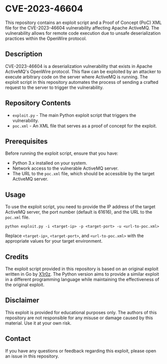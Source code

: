 # CVE-2023-46604

This repository contains an exploit script and a Proof of Concept (PoC) XML file for the CVE-2023-46604 vulnerability affecting Apache ActiveMQ. The vulnerability allows for remote code execution due to unsafe deserialization practices within the OpenWire protocol.

## Description

CVE-2023-46604 is a deserialization vulnerability that exists in Apache ActiveMQ's OpenWire protocol. This flaw can be exploited by an attacker to execute arbitrary code on the server where ActiveMQ is running. The exploit script in this repository automates the process of sending a crafted request to the server to trigger the vulnerability.

## Repository Contents

- `exploit.py` - The main Python exploit script that triggers the vulnerability.
- `poc.xml` - An XML file that serves as a proof of concept for the exploit.

## Prerequisites

Before running the exploit script, ensure that you have:

- Python 3.x installed on your system.
- Network access to the vulnerable ActiveMQ server.
- The URL to the `poc.xml` file, which should be accessible by the target ActiveMQ server.

## Usage

To use the exploit script, you need to provide the IP address of the target ActiveMQ server, the port number (default is 61616), and the URL to the `poc.xml` file.

```
python exploit.py -i <target-ip> -p <target-port> -u <url-to-poc.xml>
```

Replace `<target-ip>`, `<target-port>`, and `<url-to-poc.xml>` with the appropriate values for your target environment.

## Credits
The exploit script provided in this repository is based on an original exploit written in Go by [X1r0z](https://github.com/X1r0z/ActiveMQ-RCE). The Python version aims to provide a similar exploit in a different programming language while maintaining the effectiveness of the original exploit.

## Disclaimer

This exploit is provided for educational purposes only. The authors of this repository are not responsible for any misuse or damage caused by this material. Use it at your own risk.

## Contact

If you have any questions or feedback regarding this exploit, please open an issue in this repository.
